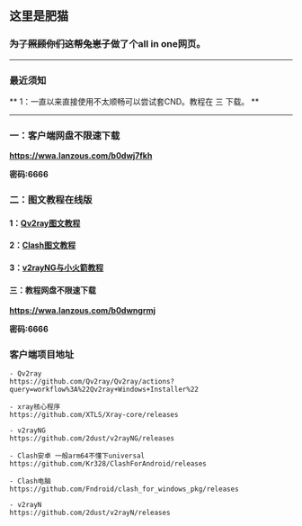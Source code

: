 ## 这里是肥猫

### ~~为了照顾你们这帮兔崽子~~做了个all in one网页。

---

### 最近须知

** 1：一直以来直接使用不太顺畅可以尝试套CND。教程在 三 下载。 **

---

### 一：客户端网盘不限速下载

**https://wwa.lanzous.com/b0dwj7fkh**

**密码:6666**

### 二：图文教程在线版

#### 1：[Qv2ray图文教程](https://dlgum.github.io/LazyCat-DD/Qv2ray图文教程)

#### 2：[Clash图文教程](https://dlgum.github.io/LazyCat-DD/Clash图文教程)

#### 3：[v2rayNG与小火箭教程](https://dlgum.github.io/LazyCat-DD/v2rayNG与小火箭教程)

#### 三：教程网盘不限速下载

**https://wwa.lanzous.com/b0dwngrmj**

**密码:6666**

### 客户端项目地址
```
- Qv2ray
https://github.com/Qv2ray/Qv2ray/actions?query=workflow%3A%22Qv2ray+Windows+Installer%22

- xray核心程序
https://github.com/XTLS/Xray-core/releases

- v2rayNG
https://github.com/2dust/v2rayNG/releases

- Clash安卓 一般arm64不懂下universal
https://github.com/Kr328/ClashForAndroid/releases

- Clash电脑
https://github.com/Fndroid/clash_for_windows_pkg/releases

- v2rayN
https://github.com/2dust/v2rayN/releases
```
